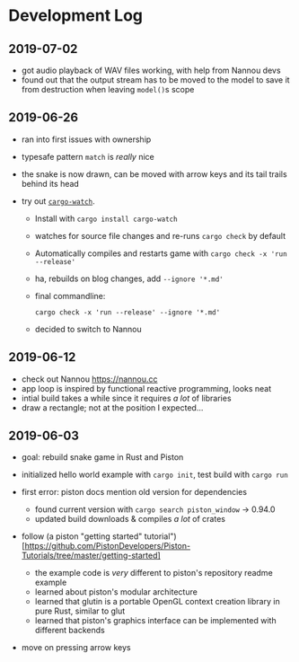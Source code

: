 # Development Log

## 2019-07-02

- got audio playback of WAV files working, with help from Nannou devs
- found out that the output stream has to be moved to the model to save it from
  destruction when leaving `model()`s scope

## 2019-06-26

- ran into first issues with ownership
- typesafe pattern `match` is _really_ nice
- the snake is now drawn, can be moved with arrow keys and its tail trails
  behind its head
- try out [`cargo-watch`](https://crates.io/crates/cargo-watch).

  - Install with `cargo install cargo-watch`
  - watches for source file changes and re-runs `cargo check` by default
  - Automatically compiles and restarts game with `cargo check -x 'run --release'`
  - ha, rebuilds on blog changes, add `--ignore '*.md'`
  - final commandline:

    ```
    cargo check -x 'run --release' --ignore '*.md'
    ```

  - decided to switch to Nannou

## 2019-06-12

- check out Nannou <https://nannou.cc>
- app loop is inspired by functional reactive programming, looks neat
- intial build takes a while since it requires _a lot_ of libraries
- draw a rectangle; not at the position I expected...

## 2019-06-03

- goal: rebuild snake game in Rust and Piston
- initialized hello world example with `cargo init`, test build with `cargo run`
- first error: piston docs mention old version for dependencies

  - found current version with `cargo search piston_window` -> 0.94.0
  - updated build downloads & compiles _a lot_ of crates

- follow (a piston "getting started" tutorial")[https://github.com/PistonDevelopers/Piston-Tutorials/tree/master/getting-started]

  - the example code is _very_ different to piston's repository readme example
  - learned about piston's modular architecture
  - learned that glutin is a portable OpenGL context creation library in pure Rust, similar to glut
  - learned that piston's graphics interface can be implemented with different backends

- move on pressing arrow keys
